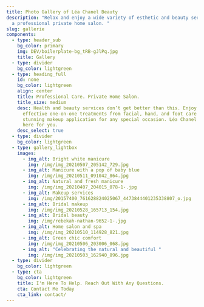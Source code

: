 ```yaml
---
title: Photo Gallery of Léa Chanel Beauty
description: "Relax and enjoy a wide variety of esthetic and beauty services in
  a professional private home salon. "
slug: gallerie
components:
  - type: header_sub
    bg_color: primary
    img: DEV/boilerplate-bg_tRB-gJlPq.jpg
    title: Gallery
  - type: divider
    bg_color: lightgreen
  - type: heading_full
    id: none
    bg_color: lightgreen
    align: center
    title: Professional Care. Private Home Salon.
    title_size: medium
    desc: Health and beauty services don’t get better than this. Enjoy relaxing,
      effective one-on-one treatments from facial, hand, and foot care to
      stunning makeup application for any special occasion. Léa Chanel Beauty is
      here for you.
    desc_select: true
  - type: divider
    bg_color: lightgreen
  - type: gallery_lightbox
    images:
      - img_alt: Bright white manicure
        img: /img/img_20210507_205142_729.jpg
      - img_alt: Manicure with a pop of baby blue
        img: /img/img_20210511_091042_864.jpg
      - img_alt: Natural and fresh manicure
        img: /img/img_20210407_204015_078-1-.jpg
      - img_alt: Makeup services
        img: /img/20157400_761628824025067_4473844401235338807_o.jpg
      - img_alt: Bridal makeup
        img: /img/img_20210528_165713_154.jpg
      - img_alt: Bridal beauty
        img: /img/rebekah-nathan-9652-1-.jpg
      - img_alt: Home salon and spa
        img: /img/img_20210510_114928_821.jpg
      - img_alt: Green chic comfort
        img: /img/img_20210506_203006_068.jpg
      - img_alt: "Celebrating the natural and beautiful "
        img: /img/img_20210503_162940_896.jpg
  - type: divider
    bg_color: lightgreen
  - type: cta
    bg_color: lightgreen
    title: I'm Here To Help. Reach Out With Any Questions.
    cta: Contact Me Today
    cta_link: contact/
---
```

